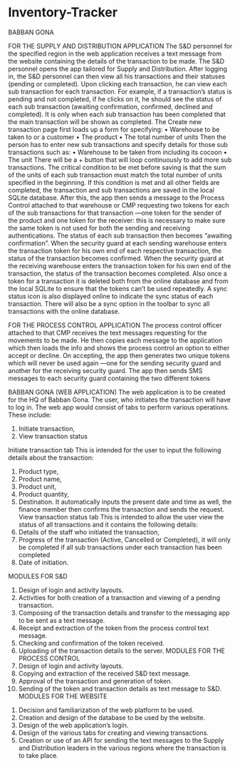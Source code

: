 # Inventory-Tracker
BABBAN GONA

FOR THE SUPPLY AND DISTRIBUTION APPLICATION
The S&D personnel for the specified region in the web application receives a text message from the website containing the details of the transaction to be made.
The S&D personnel opens the app tailored for Supply and Distribution. After logging in, the S&D personnel can then view all his transactions and their statuses (pending or completed). Upon clicking each transaction, he can view each sub transaction for each transaction. For example, if a transaction’s status is pending and not completed, if he clicks on it, he should see the status of each sub transaction (awaiting confirmation, confirmed, declined and completed). It is only when each sub transaction has been completed that the main transaction will be shown as completed. 
The Create new transaction page first loads up a form for specifying:
•	Warehouse to be taken to or a customer
•	The product
•	The total number of units
Then the person has to enter new sub transactions and specify details for those sub transactions such as:
•	Warehouse to be taken from including its cocoon
•	The unit 
There will be a + button that will loop continuously to add more sub transactions. The critical condition to be met before saving is that the sum of the units of each sub transaction must match the total number of units specified in the beginning. If this condition is met and all other fields are completed, the transaction and sub transactions are saved in the local SQLite database.
After this, the app then sends a message to the Process Control attached to that warehouse or CMP requesting two tokens for each of the sub transactions for that transaction —one token for the sender of the product and one token for the receiver: this is necessary to make sure the same token is not used for both the sending and receiving authentications. The status of each sub transaction then becomes “awaiting confirmation”.
When the security guard at each sending warehouse enters the transaction token for his own end of each respective transaction, the status of the transaction becomes confirmed. When the security guard at the receiving warehouse enters the transaction token for his own end of the transaction, the status of the transaction becomes completed. Also once a token for a transaction it is deleted both from the online database and from the local SQLite to ensure that the tokens can’t be used repeatedly.
A sync status icon is also displayed online to indicate the sync status of each transaction. There will also be a sync option in the toolbar to sync all transactions with the online database.


FOR THE PROCESS CONTROL APPLICATION
The process control officer attached to that CMP receives the text messages requesting for the movements to be made. He then copies each message to the application which then loads the info and shows the process control an option to either accept or decline. On accepting, the app then generates two unique tokens which will never be used again —one for the sending security guard and another for the receiving security guard. The app then sends SMS messages to each security guard containing the two different tokens

BABBAN GONA (WEB APPLICATION)
The web application is to be created for the HQ of Babban Gona. The user, who initiates the transaction will have to log in. The web app would consist of tabs to perform various operations. These include:
1.	Initiate transaction,
2.	View transaction status

Initiate transaction tab
This is intended for the user to input the following details about the transaction:
1.	Product type,
2.	Product name,
3.	Product unit,
4.	Product quantity,
5.	Destination.
It automatically inputs the present date and time as well, the finance member then confirms the transaction and sends the request.
View transaction status tab
This is intended to allow the user view the status of all transactions and it contains the following details:
1.	Details of the staff who initiated the transaction,
2.	Progress of the transaction (Active, Cancelled or Completed), it will only be completed if all sub transactions under each transaction has been completed
3.	Date of initiation.


MODULES FOR S&D
1)	Design of login and activity layouts.
2)	Activities for both creation of a transaction and viewing of a pending transaction.
3)	Composing of the transaction details and transfer to the messaging app to be sent as a text message.
4)	Receipt and extraction of the token from the process control text message. 
5)	 Checking and confirmation of the token received.
6)	Uploading of the transaction details to the server.
MODULES FOR THE PROCESS CONTROL
1)	Design of login and activity layouts.
2)	Copying and extraction of the received S&D text message.
3)	Approval of the transaction and generation of token.
4)	Sending of the token and transaction details as text message to S&D.
MODULES FOR THE WEBSITE
1.	Decision and familiarization of the web platform to be used.
2.	Creation and design of the database to be used by the website.
3.	Design of the web application’s login.
4.	Design of the various tabs for creating and viewing transactions.
5.	Creation or use of an API for sending the text messages to the Supply and Distribution leaders in the various regions where the transaction is to take place.
